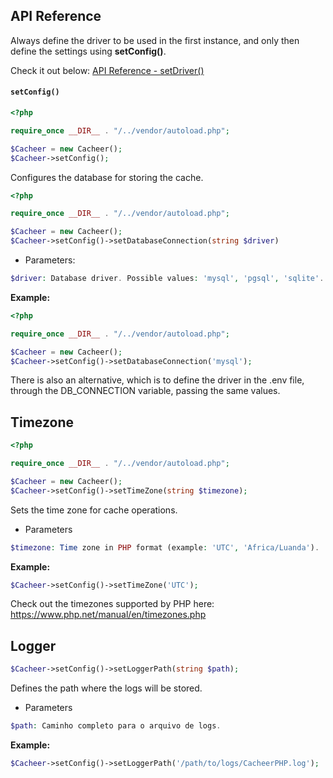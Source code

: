 ## API Reference

Always define the driver to be used in the first instance, and only then define the settings using **setConfig()**.

Check it out below:
[API Reference - setDriver()](setDriver.md)

#### `setConfig()`

```php
<?php

require_once __DIR__ . "/../vendor/autoload.php"; 

$Cacheer = new Cacheer();
$Cacheer->setConfig();
```

Configures the database for storing the cache.
```php
<?php

require_once __DIR__ . "/../vendor/autoload.php"; 

$Cacheer = new Cacheer();
$Cacheer->setConfig()->setDatabaseConnection(string $driver)
```

- Parameters:

```php
$driver: Database driver. Possible values: 'mysql', 'pgsql', 'sqlite'.
```

**Example:**

```php
<?php

require_once __DIR__ . "/../vendor/autoload.php"; 

$Cacheer = new Cacheer();
$Cacheer->setConfig()->setDatabaseConnection('mysql');
```

There is also an alternative, which is to define the driver in the .env file, through the DB_CONNECTION variable, passing the same values.

Timezone
---

```php
<?php

require_once __DIR__ . "/../vendor/autoload.php"; 

$Cacheer = new Cacheer();
$Cacheer->setConfig()->setTimeZone(string $timezone);
```

Sets the time zone for cache operations.
- Parameters

```php
$timezone: Time zone in PHP format (example: 'UTC', 'Africa/Luanda').
```

**Example:**

```php
$Cacheer->setConfig()->setTimeZone('UTC');
```

Check out the timezones supported by PHP here: 
https://www.php.net/manual/en/timezones.php

Logger
---

```php
$Cacheer->setConfig()->setLoggerPath(string $path);
```
Defines the path where the logs will be stored.

- Parameters

```php
$path: Caminho completo para o arquivo de logs.
```

**Example:**

```php
$Cacheer->setConfig()->setLoggerPath('/path/to/logs/CacheerPHP.log');
```